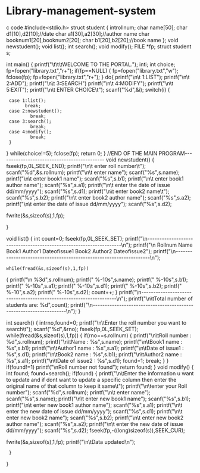 # Library-management-system
c code
#include<stdio.h>
struct student
 {
introllnum;
     char name[50];
     char d1[10],d2[10];//date
    char a1[30],a2[30];//author name
     char booknum1[20],booknum2[20];
     char b1[20],b2[20];//book name
 };
void newstudent();
 void list();
int search();
 void modify();
FILE *fp;
struct student s;

int main()
 {
printf("\t\t\tWELCOME TO THE PORTAL.");
inti;
int choice;
fp=fopen("library.txt","r+");
if(fp==NULL)
     {
fp=fopen("library.txt","w");
fclose(fp);
fp=fopen("library.txt","r+");
     }
 do{
printf("\n\t 1:LIST");
printf("\n\t 2:ADD");
printf("\n\t 3:SEARCH")
printf("\n\t 4:MODIFY");
printf("\n\t 5:EXIT");
printf("\n\t ENTER CHOICE\t");
scanf("%d",&i);
     switch(i)
     {

     case 1:list();
           break;
     case 2:newstudent();
             break;
     case 3:search();
             break;
     case 4:modify();
             break;
     }
   }
    while(choice!=5);
fclose(fp);
 return 0;
 }
 //END OF THE MAIN PROGRAM--------------------------------------------
 void newstudent()
 {
fseek(fp,0L,SEEK_END);
printf("\n\t enter roll number\t");
scanf("%d",&s.rollnum);
printf("\n\t enter name");
scanf("%s",s.name);
printf("\n\t enter book1 name");
scanf("%s",s.b1);
printf("\n\t enter book1 author name");
scanf("%s",s.a1);
printf("\n\t enter the date of issue dd/mm/yyyy");
scanf("%s",s.d1);
printf("\n\t enter book2 name\t");
scanf("%s",s.b2);
printf("\n\t enter book2 author name");
scanf("%s",s.a2);
printf("\n\t enter the date of issue dd/mm/yyyy");
scanf("%s",s.d2);

fwrite(&s,sizeof(s),1,fp);

 }

 void list()
 {
int count=0;
fseek(fp,0L,SEEK_SET);
printf("\n-------------------------------------------------------------------\n");
printf("\n Rollnum  Name  Book1  Author1  Dateofissue1  Book2  Author2  Dateofissue2");
printf("\n-------------------------------------------------------------------\n");

    while(fread(&s,sizeof(s),1,fp))
   {
printf("\n %3d",s.rollnum);
printf("  %-10s",s.name);
printf("  %-10s",s.b1);
printf("  %-10s",s.a1);
printf("  %-10s",s.d1);
printf("  %-10s",s.b2);
printf("  %-10",s.a2);
printf("  %-10s",s.d2);
        count++;
     }
printf("\n-------------------------------------------------------------------\n");
printf("\n\tTotal number of students are: %d",count);
printf("\n-------------------------------------------------------------------\n");
}

int search()
{
intrno,found=0;
printf("\n\tEnter the roll number you want to search\t");
scanf("%d",&rno);
fseek(fp,0L,SEEK_SET);
     while(fread(&s,sizeof(s),1,fp))
   {
        if(rno==s.rollnum)
        {
printf("\n\tRoll number : %d",s.rollnum);
printf("\n\tName : %s",s.name);
printf("\n\tBook1 name : %s",s.b1);
printf("\n\tAuthor1 name : %s",s.a1);
printf("\n\tDate of issue1 : %s",s.d1);
printf("\n\tBook2 name : %s",s.b1);
printf("\n\tAuthor2 name : %s",s.a1);
printf("\n\tDate of issue2 : %s",s.d1);
           found=1;
             break;
        }
 }
    if(found!=1)
printf("\nRoll number not found");
   return found;
 }
 void modify()
 {
int found;
found=search();
if(found)
     {
printf("\n\tEnter the information u want to update and if dont want to update a specific column then enter the original name of that column to keep it same\t");
printf("\n\tenter your Roll number");
scanf("%d",s.rollnum);
printf("\n\t enter name");
scanf("%s",s.name);
printf("\n\t enter new book1 name");
scanf("%s",s.b1);
printf("\n\t enter new book1 author name");
scanf("%s",s.a1);
printf("\n\t enter the new date of issue dd/mm/yyyy");
scanf("%s",s.d1);
printf("\n\t enter new book2 name");
scanf("%s",s.b2);
printf("\n\t enter new book2 author name");
scanf("%s",s.a2);
printf("\n\t enter the new date of issue dd/mm/yyyy");
scanf("%s",s.d2);
fseek(fp,-((long)sizeof(s)),SEEK_CUR);

fwrite(&s,sizeof(s),1,fp);
printf("\n\tData updated\n");

     }
 }
